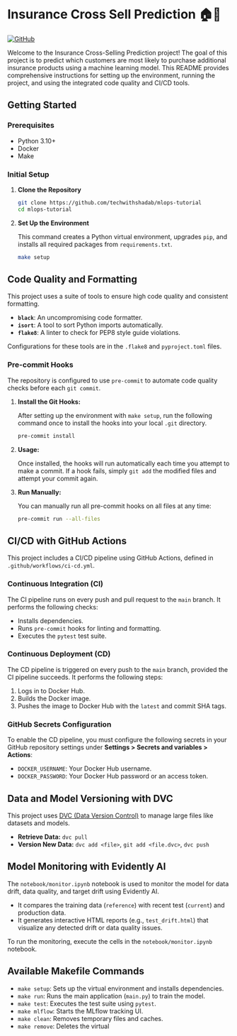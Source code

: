 # Insurance Cross Sell Prediction 🏠🏥
[![GitHub](https://img.shields.io/badge/GitHub-code-blue?style=flat&logo=github&logoColor=white&color=red)](https://github.com/techwithshadab/mlops-tutorial)

Welcome to the Insurance Cross-Selling Prediction project! The goal of this project is to predict which customers are most likely to purchase additional insurance products using a machine learning model. This README provides comprehensive instructions for setting up the environment, running the project, and using the integrated code quality and CI/CD tools.

## Getting Started

### Prerequisites

-   Python 3.10+
-   Docker
-   Make

### Initial Setup

1.  **Clone the Repository**

    ```bash
    git clone https://github.com/techwithshadab/mlops-tutorial
    cd mlops-tutorial
    ```

2.  **Set Up the Environment**

    This command creates a Python virtual environment, upgrades `pip`, and installs all required packages from `requirements.txt`.

    ```bash
    make setup
    ```

## Code Quality and Formatting

This project uses a suite of tools to ensure high code quality and consistent formatting.

-   **`black`**: An uncompromising code formatter.
-   **`isort`**: A tool to sort Python imports automatically.
-   **`flake8`**: A linter to check for PEP8 style guide violations.

Configurations for these tools are in the `.flake8` and `pyproject.toml` files.

### Pre-commit Hooks

The repository is configured to use `pre-commit` to automate code quality checks before each `git commit`.

1.  **Install the Git Hooks:**

    After setting up the environment with `make setup`, run the following command once to install the hooks into your local `.git` directory.

    ```bash
    pre-commit install
    ```

2.  **Usage:**

    Once installed, the hooks will run automatically each time you attempt to make a commit. If a hook fails, simply `git add` the modified files and attempt your commit again.

3.  **Run Manually:**

    You can manually run all pre-commit hooks on all files at any time:

    ```bash
    pre-commit run --all-files
    ```

## CI/CD with GitHub Actions

This project includes a CI/CD pipeline using GitHub Actions, defined in `.github/workflows/ci-cd.yml`.

### Continuous Integration (CI)

The CI pipeline runs on every push and pull request to the `main` branch. It performs the following checks:
-   Installs dependencies.
-   Runs `pre-commit` hooks for linting and formatting.
-   Executes the `pytest` test suite.

### Continuous Deployment (CD)

The CD pipeline is triggered on every push to the `main` branch, provided the CI pipeline succeeds. It performs the following steps:
1.  Logs in to Docker Hub.
2.  Builds the Docker image.
3.  Pushes the image to Docker Hub with the `latest` and commit SHA tags.

### GitHub Secrets Configuration

To enable the CD pipeline, you must configure the following secrets in your GitHub repository settings under **Settings > Secrets and variables > Actions**:

-   `DOCKER_USERNAME`: Your Docker Hub username.
-   `DOCKER_PASSWORD`: Your Docker Hub password or an access token.

## Data and Model Versioning with DVC

This project uses [DVC (Data Version Control)](https://dvc.org/) to manage large files like datasets and models.

-   **Retrieve Data:** `dvc pull`
-   **Version New Data:** `dvc add <file>`, `git add <file.dvc>`, `dvc push`

## Model Monitoring with Evidently AI

The `notebook/monitor.ipynb` notebook is used to monitor the model for data drift, data quality, and target drift using Evidently AI.

-   It compares the training data (`reference`) with recent test (`current`) and production data.
-   It generates interactive HTML reports (e.g., `test_drift.html`) that visualize any detected drift or data quality issues.

To run the monitoring, execute the cells in the `notebook/monitor.ipynb` notebook.

## Available Makefile Commands

-   `make setup`: Sets up the virtual environment and installs dependencies.
-   `make run`: Runs the main application (`main.py`) to train the model.
-   `make test`: Executes the test suite using `pytest`.
-   `make mlflow`: Starts the MLflow tracking UI.
-   `make clean`: Removes temporary files and caches.
-   `make remove`: Deletes the virtual
